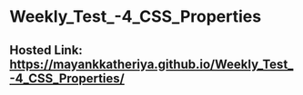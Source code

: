 # Weekly_Test_-4_CSS_Properties
## Hosted Link: https://mayankkatheriya.github.io/Weekly_Test_-4_CSS_Properties/
